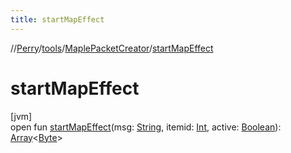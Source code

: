 ```yaml
---
title: startMapEffect
---
```

//[Perry](../../../index.html)/[tools](../index.html)/[MaplePacketCreator](index.html)/[startMapEffect](start-map-effect.html)



# startMapEffect



[jvm]\
open fun [startMapEffect](start-map-effect.html)(msg: [String](https://docs.oracle.com/javase/8/docs/api/java/lang/String.html), itemid: [Int](https://kotlinlang.org/api/latest/jvm/stdlib/kotlin/-int/index.html), active: [Boolean](https://kotlinlang.org/api/latest/jvm/stdlib/kotlin/-boolean/index.html)): [Array](https://kotlinlang.org/api/latest/jvm/stdlib/kotlin/-array/index.html)<[Byte](https://kotlinlang.org/api/latest/jvm/stdlib/kotlin/-byte/index.html)>




